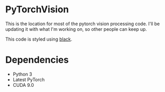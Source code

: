 # PyTorchVision

This is the location for most of the pytorch vision processing code. I'll be updating it with what I'm working on, so other people can keep up.

This code is styled using [black](https://github.com/ambv/black).

# Dependencies

- Python 3
- Latest PyTorch
- CUDA 9.0
